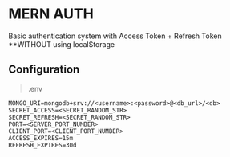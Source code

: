 # MERN AUTH

Basic authentication system with Access Token + Refresh Token **WITHOUT using localStorage

## Configuration

> .env

```
MONGO_URI=mongodb+srv://<username>:<password>@<db_url>/<db>
SECRET_ACCESS=<SECRET_RANDOM_STR>
SECRET_REFRESH=<SECRET_RANDOM_STR>
PORT=<SERVER_PORT_NUMBER>
CLIENT_PORT=<CLIENT_PORT_NUMBER>
ACCESS_EXPIRES=15m
REFRESH_EXPIRES=30d
```
